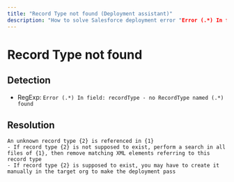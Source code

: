 ```yaml
---
title: "Record Type not found (Deployment assistant)"
description: "How to solve Salesforce deployment error "Error (.*) In field: recordType - no RecordType named (.*) found""
---
```

<!-- markdownlint-disable MD013 -->
# Record Type not found

## Detection

- RegExp: `Error (.*) In field: recordType - no RecordType named (.*) found`

## Resolution

```shell
An unknown record type {2} is referenced in {1}
- If record type {2} is not supposed to exist, perform a search in all files of {1}, then remove matching XML elements referring to this record type
- If record type {2} is supposed to exist, you may have to create it manually in the target org to make the deployment pass

```
